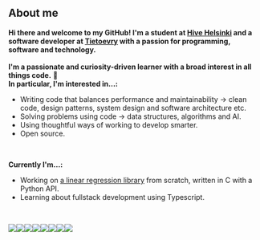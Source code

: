 ## About me
**Hi there and welcome to my GitHub!
I'm a student at [Hive Helsinki](https://www.hive.fi/en/) and a software developer at [Tietoevry](https://www.tietoevry.com/fi/) with a passion for programming, software and technology.**
<br><br>
**I'm a passionate and curiosity-driven learner with a broad interest in all things code.** 🌱 <br>
**In particular, I'm interested in...:**
<br>

- Writing code that balances performance and maintainability → clean code, design patterns, system design and software architecture etc.
- Solving problems using code → data structures, algorithms and AI.
- Using thoughtful ways of working to develop smarter.
- Open source.
<br>

**Currently I'm...:**

- Working on [a linear regression library](https://github.com/crl-n/linear-regression) from scratch, written in C with a Python API.
- Learning about fullstack development using Typescript.
<br>

<img src='https://img.shields.io/badge/-C/C++-blue?logo=c&style=for-the-badge'/><img src='https://img.shields.io/badge/-Rust-red?logo=rust&style=for-the-badge'/><img src='https://img.shields.io/badge/-Python-gold?logo=python&style=for-the-badge'/><img src='https://img.shields.io/badge/-Typescript-ghostwhite?logo=typescript&style=for-the-badge'/><img src='https://img.shields.io/badge/-Java-red?logo=java&style=for-the-badge'/><img src='https://img.shields.io/badge/-Git-whitesmoke?logo=git&style=for-the-badge'/><img src='https://img.shields.io/badge/-Vim/Neovim-mediumpurple?logo=vim&style=for-the-badge'/><img src='https://img.shields.io/badge/-Bash/Zsh-dimgray?logo=gnubash&style=for-the-badge'/>
